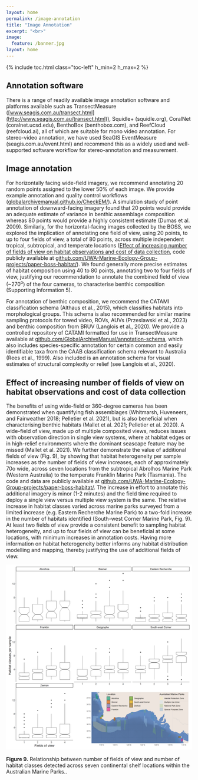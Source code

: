 ```yaml
---
layout: home
permalink: /image-annotation
title: "Image Annotation"
excerpt: "<br>"
image:
  feature: /banner.jpg
layout: home
---
```

{% include toc.html class="toc-left" h_min=2 h_max=2 %}

## Annotation software
There is a range of readily available image annotation software and platforms available such as TransectMeasure ([www.seagis.com.au/transect.html](http://www.seagis.com.au/transect.html)), Squidle+ (squidle.org), CoralNet (coralnet.ucsd.edu), BenthoBox (benthobox.com), and ReefCloud (reefcloud.ai), all of which are suitable for mono video annotation. For stereo-video annotation, we have used SeaGIS EventMeasure (seagis.com.au/event.html) and recommend this as a widely used and well-supported software workflow for stereo-annotation and measurement. 

## Image annotation

For horizontally facing wide-field imagery, we recommend annotating 20 random points assigned to the lower 50% of each image. We provide example annotation and quality control workflows ([globalarchivemanual.github.io/CheckEM/](https://globalarchivemanual.github.io/CheckEM/articles/manuals/TransectMeasure_annotation_guide.html)). A simulation study of point annotation of downward-facing imagery found that 20 points would provide an adequate estimate of variance in benthic assemblage composition whereas 80 points would provide a highly consistent estimate (Dumas et al. 2009). Similarly, for the horizontal-facing images collected by the BOSS, we explored the implication of annotating one field of view, using 20 points, to up to four fields of view, a total of 80 points, across multiple independent tropical, subtropical, and temperate locations ([Effect of increasing number of fields of view on habitat observations and cost of data collection](#effect-of-increasing-number-of-fields-of-view-on-habitat-observations-and-cost-of-data-collection), code publicly available at [github.com/UWA-Marine-Ecology-Group-projects/paper-boss-habitat/](https://github.com/UWA-Marine-Ecology-Group-projects/paper-boss-habitat/)). We found generally more precise estimates of habitat composition using 40 to 80 points, annotating two to four fields of view, justifying our recommendation to annotate the combined field of view (~270<sup>o</sup>) of the four cameras, to characterise benthic composition (Supporting Information 5).

For annotation of benthic composition, we recommend the CATAMI classification schema (Althaus et al., 2015), which classifies habitats into morphological groups. This schema is also recommended for similar marine sampling protocols for towed video, ROVs, AUVs (Przeslawski et al., 2023) and benthic composition from BRUV (Langlois et al., 2020). We provide a controlled repository of CATAMI formatted for use in TransectMeasure available at [github.com/GlobalArchiveManual/annotation-schema](https://github.com/GlobalArchiveManual/annotation-schema), which also includes species-specific annotation for certain common and easily identifiable taxa from the CAAB classification schema relevant to Australia (Rees et al., 1999). Also included is an annotation schema for visual estimates of structural complexity or relief (see Langlois et al., 2020).


## Effect of increasing number of fields of view on habitat observations and cost of data collection

The benefits of using wide-field or 360-degree cameras has been demonstrated when quantifying fish assemblages (Whitmarsh, Huveneers, and Fairweather 2018; Pelletier et al. 2021), but is also beneficial when characterising benthic habitats (Mallet et al. 2021; Pelletier et al. 2020).  A wide-field of view, made up of multiple composited views, reduces issues with observation direction in single view systems, where at habitat edges or in high-relief environments where the dominant seascape feature may be missed (Mallet et al. 2021). We further demonstrate the value of additional fields of view (Fig. 9), by showing that habitat heterogeneity per sample increases as the number of fields of view increases, each of approximately 70o wide, across seven locations from the subtropical Abrolhos Marine Park (Western Australia) to the temperate Franklin Marine Park (Tasmania). The code and data are publicly available at [github.com/UWA-Marine-Ecology-Group-projects/paper-boss-habitat/](github.com/UWA-Marine-Ecology-Group-projects/paper-boss-habitat/). The increase in effort to annotate this additional imagery is minor (1-2 minutes) and the field time required to deploy a single view versus multiple view system is the same. The relative increase in habitat classes varied across marine parks surveyed from a limited increase (e.g. Eastern Recherche Marine Park) to a two-fold increase in the number of habitats identified (South-west Corner Marine Park, Fig. 9). At least two fields of view provide a consistent benefit to sampling habitat heterogeneity, and up to four fields of view can be beneficial at some locations, with minimum increases in annotation costs. Having more information on habitat heterogeneity better informs any habitat distribution modelling and mapping, thereby justifying the use of additional fields of view.

![alt_text](images/figure9.png "image_tooltip")

**Figure 9.** Relationship between number of fields of view and number of habitat classes detected across seven continental shelf locations within the Australian Marine Parks..
